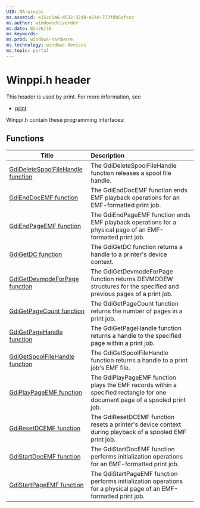 ```yaml
---
UID: NA:winppi
ms.assetid: e15cc1a6-d632-32d8-a54d-773f8b6cfccc
ms.author: windowsdriverdev
ms.date: 02/26/18
ms.keywords: 
ms.prod: windows-hardware
ms.technology: windows-devices
ms.topic: portal
---
```


# Winppi.h header



This header is used by print. For more information, see
- [print](../_print/index.md)

Winppi.h contain these programming interfaces:


## Functions

| Title   | Description   |
| ---- |:---- |
| [GdiDeleteSpoolFileHandle function](nf-winppi-gdideletespoolfilehandle.md) | The GdiDeleteSpoolFileHandle function releases a spool file handle. |
| [GdiEndDocEMF function](nf-winppi-gdienddocemf.md) | The GdiEndDocEMF function ends EMF playback operations for an EMF-formatted print job. |
| [GdiEndPageEMF function](nf-winppi-gdiendpageemf.md) | The GdiEndPageEMF function ends EMF playback operations for a physical page of an EMF-formatted print job. |
| [GdiGetDC function](nf-winppi-gdigetdc.md) | The GdiGetDC function returns a handle to a printer's device context. |
| [GdiGetDevmodeForPage function](nf-winppi-gdigetdevmodeforpage.md) | The GdiGetDevmodeForPage function returns DEVMODEW structures for the specified and previous pages of a print job. |
| [GdiGetPageCount function](nf-winppi-gdigetpagecount.md) | The GdiGetPageCount function returns the number of pages in a print job. |
| [GdiGetPageHandle function](nf-winppi-gdigetpagehandle.md) | The GdiGetPageHandle function returns a handle to the specified page within a print job. |
| [GdiGetSpoolFileHandle function](nf-winppi-gdigetspoolfilehandle.md) | The GdiGetSpoolFileHandle function returns a handle to a print job's EMF file. |
| [GdiPlayPageEMF function](nf-winppi-gdiplaypageemf.md) | The GdiPlayPageEMF function plays the EMF records within a specified rectangle for one document page of a spooled print job. |
| [GdiResetDCEMF function](nf-winppi-gdiresetdcemf.md) | The GdiResetDCEMF function resets a printer's device context during playback of a spooled EMF print job. |
| [GdiStartDocEMF function](nf-winppi-gdistartdocemf.md) | The GdiStartDocEMF function performs initialization operations for an EMF-formatted print job. |
| [GdiStartPageEMF function](nf-winppi-gdistartpageemf.md) | The GdiStartPageEMF function performs initialization operations for a physical page of an EMF-formatted print job. |
